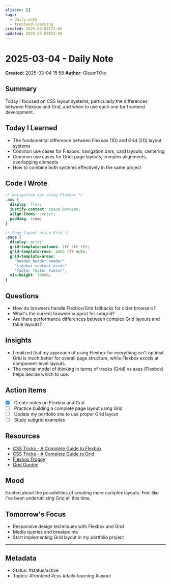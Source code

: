 ```yaml
---
aliases: []
tags:
  - daily-note
  - frontend-learning
created: 2025-03-04T22:06
updated: 2025-03-04T22:08
---
```

# 2025-03-04 - Daily Note

**Created:** 2025-03-04 15:58
**Author:** GleamTOto

## Summary
Today I focused on CSS layout systems, particularly the differences between Flexbox and Grid, and when to use each one for frontend development.

## Today I Learned
- The fundamental difference between Flexbox (1D) and Grid (2D) layout systems
- Common use cases for Flexbox: navigation bars, card layouts, centering
- Common use cases for Grid: page layouts, complex alignments, overlapping elements
- How to combine both systems effectively in the same project

## Code I Wrote
```css
/* Navigation bar using Flexbox */
.nav {
  display: flex;
  justify-content: space-between;
  align-items: center;
  padding: 1rem;
}

/* Page layout using Grid */
.page {
  display: grid;
  grid-template-columns: 1fr 3fr 1fr;
  grid-template-rows: auto 1fr auto;
  grid-template-areas: 
    "header header header"
    "sidebar content aside"
    "footer footer footer";
  min-height: 100vh;
}
````

## Questions

- How do browsers handle Flexbox/Grid fallbacks for older browsers?
- What's the current browser support for subgrid?
- Are there performance differences between complex Grid layouts and table layouts?

## Insights

- I realized that my approach of using Flexbox for everything isn't optimal. Grid is much better for overall page structure, while Flexbox excels at component-level layouts.
- The mental model of thinking in terms of tracks (Grid) vs axes (Flexbox) helps decide which to use.

## Action Items

- [x]  Create notes on Flexbox and Grid
- [ ]  Practice building a complete page layout using Grid
- [ ]  Update my portfolio site to use proper Grid layout
- [ ]  Study subgrid examples

## Resources

- [CSS Tricks - A Complete Guide to Flexbox](https://css-tricks.com/snippets/css/a-guide-to-flexbox/)
- [CSS Tricks - A Complete Guide to Grid](https://css-tricks.com/snippets/css/complete-guide-grid/)
- [Flexbox Froggy](https://flexboxfroggy.com/)
- [Grid Garden](https://cssgridgarden.com/)

## Mood

Excited about the possibilities of creating more complex layouts. Feel like I've been underutilizing Grid all this time.

## Tomorrow's Focus

- Responsive design techniques with Flexbox and Grid
- Media queries and breakpoints
- Start implementing Grid layout in my portfolio project

---

## Metadata

- Status: #status/active
- Topics: #frontend #css #daily-learning #layout
